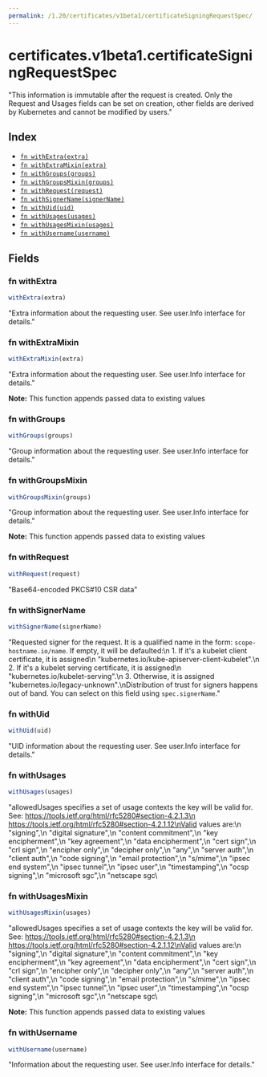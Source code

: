 ```yaml
---
permalink: /1.20/certificates/v1beta1/certificateSigningRequestSpec/
---
```


# certificates.v1beta1.certificateSigningRequestSpec

"This information is immutable after the request is created. Only the Request and Usages fields can be set on creation, other fields are derived by Kubernetes and cannot be modified by users."

## Index

* [`fn withExtra(extra)`](#fn-withextra)
* [`fn withExtraMixin(extra)`](#fn-withextramixin)
* [`fn withGroups(groups)`](#fn-withgroups)
* [`fn withGroupsMixin(groups)`](#fn-withgroupsmixin)
* [`fn withRequest(request)`](#fn-withrequest)
* [`fn withSignerName(signerName)`](#fn-withsignername)
* [`fn withUid(uid)`](#fn-withuid)
* [`fn withUsages(usages)`](#fn-withusages)
* [`fn withUsagesMixin(usages)`](#fn-withusagesmixin)
* [`fn withUsername(username)`](#fn-withusername)

## Fields

### fn withExtra

```ts
withExtra(extra)
```

"Extra information about the requesting user. See user.Info interface for details."

### fn withExtraMixin

```ts
withExtraMixin(extra)
```

"Extra information about the requesting user. See user.Info interface for details."

**Note:** This function appends passed data to existing values

### fn withGroups

```ts
withGroups(groups)
```

"Group information about the requesting user. See user.Info interface for details."

### fn withGroupsMixin

```ts
withGroupsMixin(groups)
```

"Group information about the requesting user. See user.Info interface for details."

**Note:** This function appends passed data to existing values

### fn withRequest

```ts
withRequest(request)
```

"Base64-encoded PKCS#10 CSR data"

### fn withSignerName

```ts
withSignerName(signerName)
```

"Requested signer for the request. It is a qualified name in the form: `scope-hostname.io/name`. If empty, it will be defaulted:\n 1. If it's a kubelet client certificate, it is assigned\n    \"kubernetes.io/kube-apiserver-client-kubelet\".\n 2. If it's a kubelet serving certificate, it is assigned\n    \"kubernetes.io/kubelet-serving\".\n 3. Otherwise, it is assigned \"kubernetes.io/legacy-unknown\".\nDistribution of trust for signers happens out of band. You can select on this field using `spec.signerName`."

### fn withUid

```ts
withUid(uid)
```

"UID information about the requesting user. See user.Info interface for details."

### fn withUsages

```ts
withUsages(usages)
```

"allowedUsages specifies a set of usage contexts the key will be valid for. See: https://tools.ietf.org/html/rfc5280#section-4.2.1.3\n     https://tools.ietf.org/html/rfc5280#section-4.2.1.12\nValid values are:\n \"signing\",\n \"digital signature\",\n \"content commitment\",\n \"key encipherment\",\n \"key agreement\",\n \"data encipherment\",\n \"cert sign\",\n \"crl sign\",\n \"encipher only\",\n \"decipher only\",\n \"any\",\n \"server auth\",\n \"client auth\",\n \"code signing\",\n \"email protection\",\n \"s/mime\",\n \"ipsec end system\",\n \"ipsec tunnel\",\n \"ipsec user\",\n \"timestamping\",\n \"ocsp signing\",\n \"microsoft sgc\",\n \"netscape sgc\

### fn withUsagesMixin

```ts
withUsagesMixin(usages)
```

"allowedUsages specifies a set of usage contexts the key will be valid for. See: https://tools.ietf.org/html/rfc5280#section-4.2.1.3\n     https://tools.ietf.org/html/rfc5280#section-4.2.1.12\nValid values are:\n \"signing\",\n \"digital signature\",\n \"content commitment\",\n \"key encipherment\",\n \"key agreement\",\n \"data encipherment\",\n \"cert sign\",\n \"crl sign\",\n \"encipher only\",\n \"decipher only\",\n \"any\",\n \"server auth\",\n \"client auth\",\n \"code signing\",\n \"email protection\",\n \"s/mime\",\n \"ipsec end system\",\n \"ipsec tunnel\",\n \"ipsec user\",\n \"timestamping\",\n \"ocsp signing\",\n \"microsoft sgc\",\n \"netscape sgc\

**Note:** This function appends passed data to existing values

### fn withUsername

```ts
withUsername(username)
```

"Information about the requesting user. See user.Info interface for details."